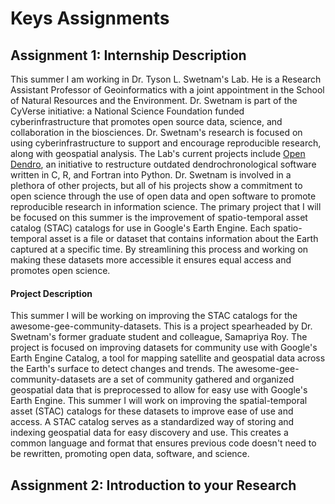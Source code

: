 # Keys Assignments 

## Assignment 1: Internship Description 
This summer I am working in Dr. Tyson L. Swetnam's Lab. He is a Research Assistant Professor of Geoinformatics with a joint appointment in the School of Natural Resources and the Environment. Dr. Swetnam is part of the CyVerse initiative: a National Science Foundation funded cyberinfrastructure that promotes open source data, science, and collaboration in the biosciences. Dr. Swetnam's research is focused on using cyberinfrastructure to support and encourage reproducible research, along with geospatial analysis. The Lab's current projects include [Open Dendro](https://opendendro.org/), an initiative to restructure outdated dendrochronological software written in C, R, and Fortran into Python. Dr. Swetnam is involved in a plethora of other projects, but all of his projects show a commitment to open science through the use of open data and open software to promote reproducible research in information science. The primary project that I will be focused on this summer is the improvement of spatio-temporal asset catalog (STAC) catalogs for use in Google's Earth Engine. Each spatio-temporal asset is a file or dataset that contains information about the Earth captured at a specific time. By streamlining this process and working on making these datasets more accessible it ensures equal access and promotes open science.

#### Project Description
This summer I will be working on improving the STAC catalogs for the awesome-gee-community-datasets. This is a project spearheaded by Dr. Swetnam's former graduate student and colleague, Samapriya Roy. The project is focused on improving datasets for community use with Google's Earth Engine Catalog, a tool for mapping satellite and geospatial data across the Earth's surface to detect changes and trends. The awesome-gee-community-datasets are a set of community gathered and organized geospatial data that is preprocessed to allow for easy use with Google's Earth Engine. This summer I will work on improving the spatial-temporal asset (STAC) catalogs for these datasets to improve ease of use and access. A STAC catalog serves as a standardized way of storing and indexing geospatial data for easy discovery and use. This creates a common language and format that ensures previous code doesn't need to be rewritten, promoting open data, software, and science.

## Assignment 2: Introduction to your Research
